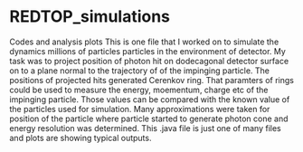 # REDTOP_simulations
Codes and analysis plots
This is one file that I worked on to simulate the dynamics millions of particles particles in the environment of detector.
My task was to project position of photon hit on dodecagonal detector surface  on to a plane normal to the trajectory of 
of the impinging particle. The positions of projected hits generated Cerenkov ring. That paramters of rings could be used
to measure the energy, moementum, charge etc of the impinging particle. Those values can be compared with the known value
of the particles used for simulation. Many approximations were taken for position of the particle where particle started to
generate photon cone and energy resolution was determined. This .java file is just one of many files and plots are showing
typical outputs.
